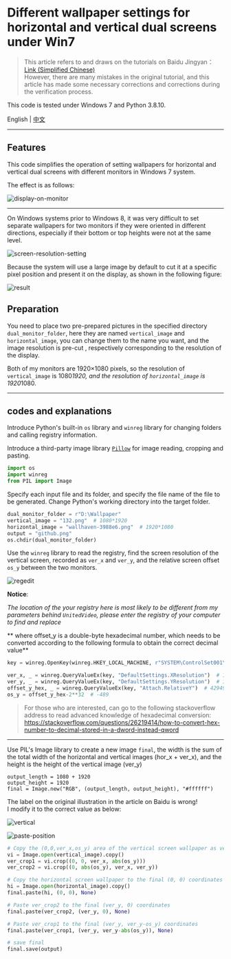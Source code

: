 # Different wallpaper settings for horizontal and vertical dual screens under Win7

> This article refers to and draws on the tutorials on Baidu Jingyan：[Link (Simplified Chinese)](https://jingyan.baidu.com/article/76a7e409e5d575fc3b6e15fc.html)  
> However, there are many mistakes in the original tutorial, and this article has made some necessary corrections and corrections during the verification process.

This code is tested under Windows 7 and Python 3.8.10.  

English | [中文](https://github.com/fyqc/dswfw7/blob/main/README-zh.md)

---

## Features

This code simplifies the operation of setting wallpapers for horizontal and vertical dual screens with different monitors in Windows 7 system.

The effect is as follows:  

![display-on-monitor](https://raw.githubusercontent.com/fyqc/dswfw7/main/IMG/display-on-monitor.jpg)

---

On Windows systems prior to Windows 8, it was very difficult to set separate wallpapers for two monitors if they were oriented in different directions, especially if their bottom or top heights were not at the same level.  

![screen-resolution-setting](https://raw.githubusercontent.com/fyqc/dswfw7/main/IMG/screen-resolution-setting.jpg)


Because the system will use a large image by default to cut it at a specific pixel position and present it on the display, as shown in the following figure:  

![result](https://raw.githubusercontent.com/fyqc/dswfw7/main/IMG/result.jpg)


## Preparation

You need to place two pre-prepared pictures in the specified directory `dual_monitor_folder`, here they are named `vertical_image` and `horizontal_image`, you can change them to the name you want, and the image resolution is pre-cut , respectively corresponding to the resolution of the display.  

Both of my monitors are 1920×1080 pixels, so the resolution of `vertical_image` is 1080*1920, and the resolution of `horizontal_image` is 1920*1080.

---

## codes and explanations

Introduce Python's built-in `os` library and `winreg` library for changing folders and calling registry information.  

Introduce a third-party image library [`Pillow`](https://pypi.org/project/Pillow/) for image reading, cropping and pasting.

```python
import os
import winreg
from PIL import Image
```

Specify each input file and its folder, and specify the file name of the file to be generated.
Change Python's working directory into the target folder.

```python
dual_monitor_folder = r"D:\Wallpaper"
vertical_image = "132.png"  # 1080*1920
horizontal_image = "wallhaven-3988e6.png"  # 1920*1080
output = "github.png"
os.chdir(dual_monitor_folder)
```

Use the `winreg` library to read the registry, find the screen resolution of the vertical screen, recorded as `ver_x` and `ver_y`, and the relative screen offset `os_y` between the two monitors.

![regedit](https://raw.githubusercontent.com/fyqc/dswfw7/main/IMG/regedit.jpg)  

**Notice**:  

*The location of the your registry here is most likely to be different from my parameters behind `UnitedVideo`, please enter the registry of your computer to find and replace*

** where offset_y is a double-byte hexadecimal number, which needs to be converted according to the following formula to obtain the correct decimal value**

```python
key = winreg.OpenKey(winreg.HKEY_LOCAL_MACHINE, r"SYSTEM\ControlSet001\Hardware Profiles\UnitedVideo\CONTROL\VIDEO\{690A5E6F-579C-473E-B419-F6A46A64D10B}\0001")

ver_x, _ = winreg.QueryValueEx(key, "DefaultSettings.XResolution")  # 1080
ver_y, _ = winreg.QueryValueEx(key, "DefaultSettings.YResolution")  # 1920
offset_y_hex, _ = winreg.QueryValueEx(key, "Attach.RelativeY")  # 4294966807
os_y = offset_y_hex-2**32  # -489
```

> For those who are interested, can go to the following stackoverflow address to read advanced knowledge of hexadecimal conversion:  
> https://stackoverflow.com/questions/26219414/how-to-convert-hex-number-to-decimal-stored-in-a-dword-instead-qword  


---

Use PIL's Image library to create a new image `final`, the width is the sum of the total width of the horizontal and vertical images (hor_x + ver_x), and the height is the height of the vertical image (ver_y)

```python3
output_length = 1080 + 1920
output_height = 1920
final = Image.new("RGB", (output_length, output_height), "#ffffff")
```

The label on the original illustration in the article on Baidu is wrong!  
I modify it to the correct value as below:

![vertical](https://raw.githubusercontent.com/fyqc/dswfw7/main/IMG/vertical.jpg)    

![paste-position](https://raw.githubusercontent.com/fyqc/dswfw7/main/IMG/paste-position.jpg)  

```python
# Copy the (0,0,ver_x,os_y) area of the vertical screen wallpaper as ver_crop1, and copy the remaining area as ver_crop2
vi = Image.open(vertical_image).copy()
ver_crop1 = vi.crop((0, 0, ver_x, abs(os_y)))
ver_crop2 = vi.crop((0, abs(os_y), ver_x, ver_y))

# Copy the horizontal screen wallpaper to the final (0, 0) coordinates
hi = Image.open(horizontal_image).copy()
final.paste(hi, (0, 0), None)

# Paste ver_crop2 to the final (ver_y, 0) coordinates
final.paste(ver_crop2, (ver_y, 0), None)

# Paste ver_crop1 to the final (ver_y, ver_y-os_y) coordinates
final.paste(ver_crop1, (ver_y, ver_y-abs(os_y)), None)

# save final
final.save(output)
```
